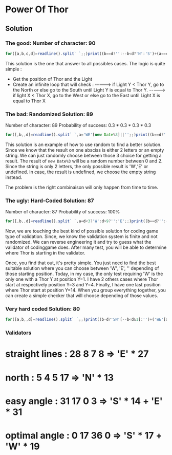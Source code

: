# Power Of Thor

## Solution

### The good: Number of character: 90

```Javascript
for([a,b,c,d]=readline().split` `;;)print((b==d?'':--b<d?'N':'S')+(a==c?'':a<c--?'W':'E'))
```

This solution is the one that answer to all possibles cases. The logic is quite simple :
- Get the position of Thor and the Light
- Create an infinite loop that will check :
-----> if Light Y < Thor Y, go to the North or else go to the South until Light Y is equal to Thor Y.
-----> if light X < Thor X, go to the West or else go to the East until Light X is equal to Thor X

### The bad: Randomized Solution: 89

Number of character: 89
Probability of success: 0.3 * 0.3 * 0.3 * 0.3

```Javascript
for([,b,,d]=readline().split` `,a='WE'[new Date%3]||'';;)print((b==d?'':--b<d?'N':'S')+a)
```

This solution is an example of how to use random to find a better solution.
Since we know that the result on one absciss is either 2 letters or an empty string.
We can just randomly choose between those 3 choice for getting a result.
The result of `new Date%3` will be a random number between 0 and 2.
Since the string is only 2 letters, the only possible result is 'W','E' or undefined.
In case, the result is undefined, we choose the empty string instead.

The problem is the right combinaison will only happen from time to time.

### The ugly: Hard-Coded Solution: 87

Number of character: 87
Probability of success: 100%

```Javascript
for([,b,,d]=readline().split` `,a=d<3?'W':d>9?'':'E';;)print((b==d?'':--b<d?'N':'S')+a)
```

Now, we are touching the best kind of possible solution for coding game type of validation.
Since, we know the validation system is finite and not randomized.
We can reverse engineering it and try to guess what the validator of codinggame does.
After many test, you will be able to determine where Thor is starting in the validator.

Once, you find that out, it's pretty simple. You just need to find the best suitable solution where you can choose between 'W', 'E', '' depending of those starting position.
Today, in my case, the only test requiring 'W' is the only one with a Thor Y at position Y=1.
I have 2 others cases where Thor start at respectively position Y=3 and Y=4.
Finally, I have one last position where Thor start at position Y=14.
When you group everything together, you can create a simple checker that will choose depending of those values.

### Very hard coded Solution: 80

```Javascript
for([a,b,,d]=readline().split` `;;)print((b-d?'SN'[--b<d&1]:'')+('WE'[a%3]||''))
```

### Validators

# straight lines : 28 8 7 8  =>             'E' * 27
# north          : 5 4 5 17  =>  'N' * 13
# easy angle     : 31 17 0 3 =>  'S' * 14 + 'E' * 31
# optimal angle  : 0 17 36 0 =>  'S' * 17 + 'W' * 19
